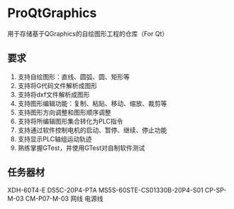 # ProQtGraphics
用于存储基于QGraphics的自绘图形工程的仓库（For Qt）



## 要求

1. 支持自绘图形：直线、圆弧、圆、矩形等
2. 支持将G代码文件解析成图形
3. 支持将dxf文件解析成图形
4. 支持图形编辑功能：复制、粘贴、移动、缩放、裁剪等
5. 支持图形方向调整和图形顺序调整
6. 支持将所编辑图形集合转化为PLC指令
7. 支持通过软件控制电机的启动、暂停、继续、停止功能
8. 支持显示PLC轴组运动轨迹
9. 熟练掌握GTest，并使用GTest对自制软件测试



## 任务器材

XDH-60T4-E
DS5C-20P4-PTA
MS5S-60STE-CS01330B-20P4-S01
CP-SP-M-03
CM-P07-M-03
网线
电源线